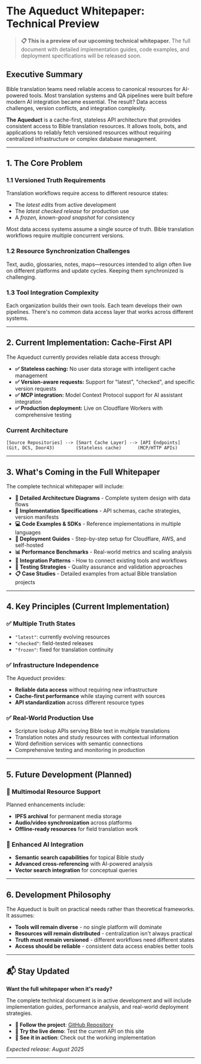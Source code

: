 # The Aqueduct Whitepaper: Technical Preview

> **📋 This is a preview of our upcoming technical whitepaper.** The full document with detailed implementation guides, code examples, and deployment specifications will be released soon.

## Executive Summary

Bible translation teams need reliable access to canonical resources for AI-powered tools. Most translation systems and QA pipelines were built before modern AI integration became essential. The result? Data access challenges, version conflicts, and integration complexity.

**The Aqueduct** is a cache-first, stateless API architecture that provides consistent access to Bible translation resources. It allows tools, bots, and applications to reliably fetch versioned resources without requiring centralized infrastructure or complex database management.

---

## 1. The Core Problem

### 1.1 Versioned Truth Requirements

Translation workflows require access to different resource states:

- The _latest edits_ from active development
- The _latest checked release_ for production use
- A _frozen, known-good snapshot_ for consistency

Most data access systems assume a single source of truth. Bible translation workflows require multiple concurrent versions.

### 1.2 Resource Synchronization Challenges

Text, audio, glossaries, notes, maps—resources intended to align often live on different platforms and update cycles. Keeping them synchronized is challenging.

### 1.3 Tool Integration Complexity

Each organization builds their own tools. Each team develops their own pipelines. There's no common data access layer that works across different systems.

---

## 2. Current Implementation: Cache-First API

The Aqueduct currently provides reliable data access through:

- **✅ Stateless caching:** No user data storage with intelligent cache management
- **✅ Version-aware requests:** Support for "latest", "checked", and specific version requests
- **✅ MCP integration:** Model Context Protocol support for AI assistant integration
- **✅ Production deployment:** Live on Cloudflare Workers with comprehensive testing

### Current Architecture

```
[Source Repositories] --> [Smart Cache Layer] --> [API Endpoints]
(Git, DCS, Door43)        (Stateless cache)      (MCP/HTTP APIs)
```

---

## 3. What's Coming in the Full Whitepaper

The complete technical whitepaper will include:

- **📐 Detailed Architecture Diagrams** - Complete system design with data flows
- **🔧 Implementation Specifications** - API schemas, cache strategies, version manifests
- **💻 Code Examples & SDKs** - Reference implementations in multiple languages
- **🚀 Deployment Guides** - Step-by-step setup for Cloudflare, AWS, and self-hosted
- **📊 Performance Benchmarks** - Real-world metrics and scaling analysis
- **🔗 Integration Patterns** - How to connect existing tools and workflows
- **🧪 Testing Strategies** - Quality assurance and validation approaches
- **📋 Case Studies** - Detailed examples from actual Bible translation projects

---

## 4. Key Principles (Current Implementation)

### ✅ Multiple Truth States

- `"latest"`: currently evolving resources
- `"checked"`: field-tested releases
- `"frozen"`: fixed for translation continuity

### ✅ Infrastructure Independence

The Aqueduct provides:

- **Reliable data access** without requiring new infrastructure
- **Cache-first performance** while staying current with sources
- **API standardization** across different resource types

### ✅ Real-World Production Use

- Scripture lookup APIs serving Bible text in multiple translations
- Translation notes and study resources with contextual information
- Word definition services with semantic connections
- Comprehensive testing and monitoring in production

---

## 5. Future Development (Planned)

### 🚧 Multimodal Resource Support

Planned enhancements include:

- **IPFS archival** for permanent media storage
- **Audio/video synchronization** across platforms
- **Offline-ready resources** for field translation work

### 🚧 Enhanced AI Integration

- **Semantic search capabilities** for topical Bible study
- **Advanced cross-referencing** with AI-powered analysis
- **Vector search integration** for conceptual queries

---

## 6. Development Philosophy

The Aqueduct is built on practical needs rather than theoretical frameworks. It assumes:

- **Tools will remain diverse** - no single platform will dominate
- **Resources will remain distributed** - centralization isn't always practical
- **Truth must remain versioned** - different workflows need different states
- **Access should be reliable** - consistent data access enables better tools

---

## 📬 Stay Updated

**Want the full whitepaper when it's ready?**

The complete technical document is in active development and will include implementation guides, performance analysis, and real-world deployment strategies.

- **🔗 Follow the project**: [GitHub Repository](https://github.com/klappy/translation-helps-mcp)
- **🎯 Try the live demo**: Test the current API on this site
- **💬 See it in action**: Check out the working implementation

_Expected release: August 2025_

---
